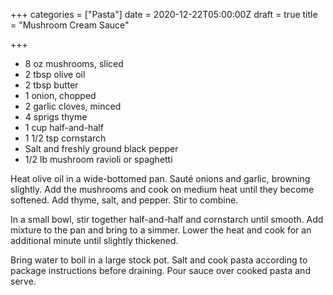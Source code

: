 +++
categories = ["Pasta"]
date = 2020-12-22T05:00:00Z
draft = true
title = "Mushroom Cream Sauce"

+++
* 8 oz mushrooms, sliced 
* 2 tbsp olive oil 
* 2 tbsp butter 
* 1 onion, chopped 
* 2 garlic cloves, minced 
* 4 sprigs thyme 
* 1 cup half-and-half 
* 1 1/2 tsp cornstarch 
* Salt and freshly ground black pepper 
* 1/2 lb mushroom ravioli or spaghetti

Heat olive oil in a wide-bottomed pan. Sauté onions and garlic, browning slightly. Add the mushrooms and cook on medium heat until they become softened. Add thyme, salt, and pepper. Stir to combine. 

In a small bowl, stir together half-and-half and cornstarch until smooth. Add mixture to the pan and bring to a simmer. Lower the heat and cook for an additional minute until slightly thickened. 

Bring water to boil in a large stock pot. Salt and cook pasta according to package instructions before draining. Pour sauce over cooked pasta and serve.